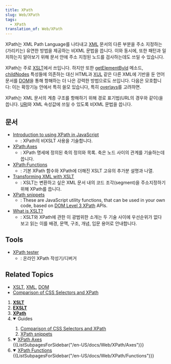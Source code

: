 ```yaml
---
title: XPath
slug: Web/XPath
tags:
  - XPath
translation_of: Web/XPath
---
```


XPath는 XML Path Language를 나타내고 [XML](/ko/XML) 문서의 다른 부분을 주소 지정하는(가리키는) 유연한 방법을 제공하는 비XML 문법을 씁니다. 이와 동시에, 또한 패턴과 일치하는지 알아보기 위해 문서 안에 주소 지정된 노드를 검사하는데도 쓰일 수 있습니다.

XPath는 주로 [XSLT](/ko/XSLT)에서 쓰입니다. 하지만 또한 [getElementById](/ko/DOM/document.getElementById) 메소드, [childNodes](/ko/DOM/element.childNodes) 특성들에 의존하는 대신 HTML과 [XUL](/ko/XUL) 같은 다른 XML에 기반을 둔 언어 문서를 [DOM](/ko/DOM)을 통해 항해하는 더 나은 강력한 방법으로도 쓰입니다. 다음은 모호합니다: 이는 확장기능 안에서 특히 쓸모 있습니다, 특히 [overlays](/ko/XUL_Overlays)를 고려하면.

XPath는 XML 문서의 계층 구조를 항해하기 위해 경로 표기법(URL의 경우와 같이)을 씁니다. [URI](/ko/URI)와 XML 속성값에 쓰일 수 있도록 비XML 문법을 씁니다.

## 문서

- [Introduction to using XPath in JavaScript](/ko/docs/Web/XPath/Introduction_to_using_XPath_in_JavaScript)
  - : XPath의 비XSLT 사용을 기술합니다.
- [XPath:Axes](/ko/docs/Web/XPath/Axes)
  - : XPath 명세에 정의된 축의 정의와 목록. 축은 노드 사이의 관계를 기술하는데 씁니다.
- [XPath:Functions](/ko/docs/Web/XPath/Functions)
  - : 기본 XPath 함수와 XPath에 더해진 XSLT 고유의 추가분 설명과 나열.
- [Transforming XML with XSLT](/ko/docs/Web/XSLT/Transforming_XML_with_XSLT)
  - : XSLT는 변환하고 싶은 XML 문서 내의 코드 조각(segment)을 주소지정하기 위해 XPath를 씁니다.
- [XPath snippets](/ko/docs/Web/XPath/Snippets)
  - : These are JavaScript utility functions, that can be used in your own code, based on [DOM Level 3 XPath](https://www.w3.org/TR/DOM-Level-3-XPath/) APIs.
- [What is XSLT?](https://www.xml.com/pub/a/2000/08/holman/)
  - : XSLT와 XPath에 관한 이 광범위한 소개는 두 기술 사이에 우선순위가 없다 보고 읽는 이를 배경, 문맥, 구조, 개념, 입문 용어로 안내합니다.

## Tools

- [XPath tester](https://extendsclass.com/xpath-tester.html)
  - : 온라인 XPath 작성기/디버거

## Related Topics

- [XSLT](/ko/docs/Web/XSLT), [XML](/ko/docs/Web/XML), [DOM](/ko/docs/Web/API/Document_Object_Model)
- [Comparison of CSS Selectors and XPath](/ko/docs/Web/XPath/Comparison_with_CSS_selectors)

<section id="Quick_links">
  <ol>
    <li><strong><a href="/en-US/docs/Web/XSLT">XSLT</a></strong></li><li><strong><a href="/en-US/docs/Web/EXSLT">EXSLT</a></strong></li>
    <li><strong><a href="/en-US/docs/Web/XPath">XPath</a></strong></li>
    <li class="toggle"><details open><summary>Guides</summary>
      <ol>
        <li><a href="/en-US/docs/Web/XPath/Comparison_with_CSS_selectors">Comparison of CSS Selectors and XPath</a></li>
        <li><a href="/en-US/docs/Web/XPath/Snippets">XPath snippets</a></li>
      </ol></details>
    </li>
    <li class="toggle"><details open><summary><a href="/en-US/docs/Web/XPath/Axes">XPath Axes</a></summary>{{ListSubpagesForSidebar("/en-US/docs/Web/XPath/Axes")}}</details></li>
    <li class="toggle"><details open><summary><a href="/en-US/docs/Web/XPath/Functions">XPath Functions</a></summary>{{ListSubpagesForSidebar("/en-US/docs/Web/XPath/Functions")}}</details></li>
  </ol>
</section>
